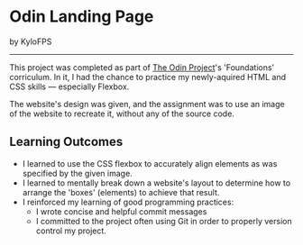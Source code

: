 # Odin Landing Page

by KyloFPS

---

This project was completed as part of [The Odin Project](https://www.theodinproject.com/lessons/foundations-landing-page)'s 'Foundations' corriculum. In it, I had the chance to practice my newly-aquired HTML and CSS skills — especially Flexbox.

The website's design was given, and the assignment was to use an image of the website to recreate it, without any of the source code.

## Learning Outcomes

- I learned to use the CSS flexbox to accurately align elements as was specified by the given image.
- I learned to mentally break down a website's layout to determine how to arrange the 'boxes' (elements) to achieve that result.
- I reinforced my learning of good programming practices:
  - I wrote concise and helpful commit messages
  - I committed to the project often using Git in order to properly version control my project.